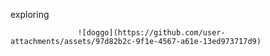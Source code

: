 exploring

                   ![doggo](https://github.com/user-attachments/assets/97d82b2c-9f1e-4567-a61e-13ed973717d9)

